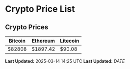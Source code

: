 # Crypto Price List

## Crypto Prices
| Bitcoin | Ethereum | Litecoin |
| ------- | -------- | -------- |
| $82808 | $1897.42 | $90.08 |
**Last Updated:** 2025-03-14 14:25 UTC
**Last Updated:** $DATE$
